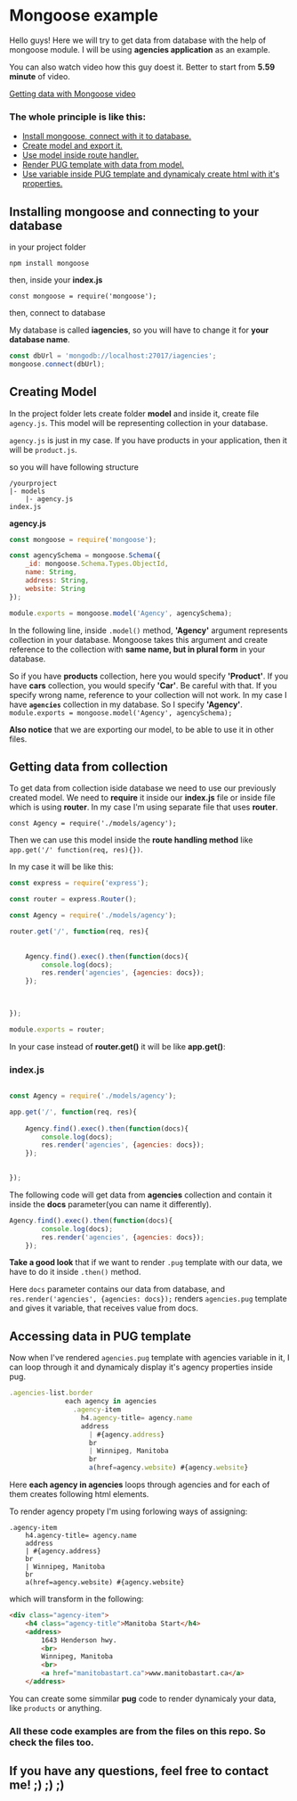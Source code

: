 # Mongoose example
Hello guys! Here we will try to get data from database with the help of mongoose module. I will be using **agencies application** as an example.

You can also watch video how this guy doest it. Better to start from **5.59 minute** of video.

[Getting data with Mongoose video](https://www.youtube.com/watch?v=WDrU305J1yw)

### The whole principle is like this:
* [Install mongoose, connect with it to database.](https://github.com/toni-mo/mongoose/blob/master/README.md#the-whole-principle-is-like-this)
* [Create model and export it.](https://github.com/toni-mo/mongoose/blob/master/README.md#creating-model)
* [Use model inside route handler.](https://github.com/toni-mo/mongoose/blob/master/README.md#getting-data-from-collection)
* [Render PUG template with data from model.](https://github.com/toni-mo/mongoose/blob/master/README.md#indexjs)
* [Use variable inside PUG template and dynamicaly create html with it's properties.](https://github.com/toni-mo/mongoose/blob/master/README.md#accessing-data-in-pug-template)

## Installing mongoose and connecting to your database
in your project folder

`npm install mongoose`

then, inside your **index.js**

`const mongoose = require('mongoose');`

then, connect to database

My database is called **iagencies**, so you will have to change it for **your database name**.

```javascript
const dbUrl = 'mongodb://localhost:27017/iagencies';
mongoose.connect(dbUrl);
```

## Creating Model 
In the project folder lets create folder **model** and inside it, create file `agency.js`. This model will be representing collection in your database.

`agency.js` is just in my case. If you have products in your application, then it will be `product.js`.

so you will have following structure
```
/yourproject
|- models
    |- agency.js
index.js
```
**agency.js**
```javascript
const mongoose = require('mongoose');

const agencySchema = mongoose.Schema({
    _id: mongoose.Schema.Types.ObjectId,
    name: String,
    address: String,
    website: String
});

module.exports = mongoose.model('Agency', agencySchema);
```
In the following line, inside `.model()` method, **'Agency'** argument represents collection in your database. Mongoose takes this argument and create reference to the collection with **same name, but in plural form** in your database.

So if you have **products** collection, here you would specify **'Product'**. If you have **cars** collection, you would specify **'Car'**. Be careful with that. If you specify wrong name, reference to your collection will not work.
In my case I have **`agencies`** collection in my database. So I specify **'Agency'**.
`module.exports = mongoose.model('Agency', agencySchema);`

**Also notice** that we are exporting our model, to be able to use it in other files.

## Getting data from collection
To get data from collection iside database we need to use our previously created model. We need to **require** it inside our **index.js** file or inside file which is using **router**. In my case I'm using separate file that uses **router**.

`const Agency = require('./models/agency');`

Then we can use this model inside the **route handling method** like `app.get('/' function(req, res){})`.

In my case it will be like this:
```javascript
const express = require('express');

const router = express.Router();

const Agency = require('./models/agency');

router.get('/', function(req, res){
    
    
    Agency.find().exec().then(function(docs){
        console.log(docs);
        res.render('agencies', {agencies: docs});    
    });

    

});

module.exports = router;
```

In your case instead of **router.get()** it will be like **app.get()**:

### index.js
```javascript

const Agency = require('./models/agency');

app.get('/', function(req, res){
    
    Agency.find().exec().then(function(docs){
        console.log(docs);
        res.render('agencies', {agencies: docs});    
    });
    

});
```
The following code will get data from **agencies** collection and contain it inside the **docs** parameter(you can name it differently).
```javascript
Agency.find().exec().then(function(docs){
        console.log(docs);
        res.render('agencies', {agencies: docs});    
    });
```
**Take a good look** that if we want to render `.pug` template with our data, we have to do it inside `.then()` method.

Here `docs` parameter contains our data from database, and `res.render('agencies', {agencies: docs});` renders `agencies.pug` template and gives it variable, that receives value from docs.

## Accessing data in PUG template
Now when I've rendered `agencies.pug` template with agencies variable in it, I can loop through it and dynamicaly display it's agency properties inside pug.

```javascript
.agencies-list.border
              each agency in agencies
                .agency-item
                  h4.agency-title= agency.name
                  address
                    | #{agency.address}
                    br
                    | Winnipeg, Manitoba
                    br
                    a(href=agency.website) #{agency.website}
```
Here **each agency in agencies** loops through agencies and for each of them creates following html elements.

To render agency propety I'm using forlowing ways of assigning:
```
.agency-item
    h4.agency-title= agency.name
    address
    | #{agency.address}
    br
    | Winnipeg, Manitoba
    br
    a(href=agency.website) #{agency.website}
```    

which will transform in the following:
```html
<div class="agency-item">
    <h4 class="agency-title">Manitoba Start</h4>
    <address>
        1643 Henderson hwy.
        <br>
        Winnipeg, Manitoba
        <br>
        <a href="manitobastart.ca">www.manitobastart.ca</a>
    </address>
```
You can create some simmilar **pug** code to render dynamicaly your data, like `products` or anything.

### All these code examples are from the files on this repo. So check the files too.

## If you have any questions, feel free to contact me! ;) ;) ;)

